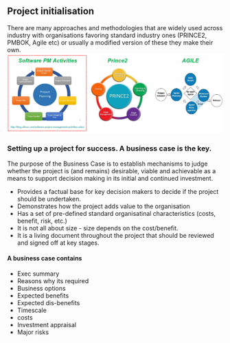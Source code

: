 ## Project initialisation

There are many approaches and methodologies that are widely used across industry with organisations
favoring standard industry ones (PRINCE2, PMBOK, Agile etc) or usually a modified version of these they make their own.
![Project methodologies](methodologies.png)

### Setting up a project for success. A business case is the key.

The purpose of the Business Case is to establish mechanisms to judge whether the project is (and remains) desirable,
viable and achievable as a means to support decision making in its initial and continued investment.

- Provides a factual base for key decision makers to decide if the project should be undertaken.
- Demonstrates how the project adds value to the organisation
- Has a set of pre-defined standard organisatinal characteristics (costs, benefit, risk, etc.)
- It is not all about size - size depends on the cost/benefit.
- It is a living document throughout the project that should be reviewed and signed off at key stages.

#### A business case contains

- Exec summary
- Reasons why its required
- Business options
- Expected benefits
- Expected dis-benefits
- Timescale
- costs
- Investment appraisal
- Major risks
